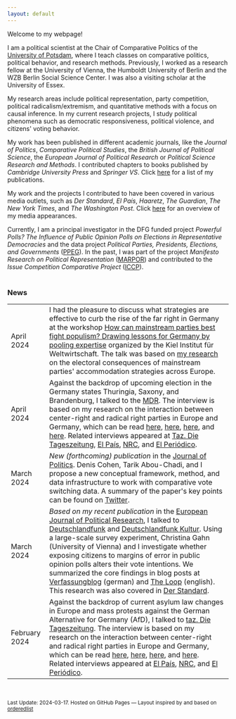 ```yaml
---
layout: default
---
```


  Welcome to my webpage! <br> 

  I am a political scientist at the Chair of Comparative Politics of the <a href="https://www.uni-potsdam.de/en/vergleichende-politikwissenschaft/team/dr-werner-krause" target = "_blank" rel="noopener noreferrer">University of Potsdam</a>, where I teach classes on comparative politics, political behavior, and research methods. Previously, I worked as a research fellow at the University of Vienna, the Humboldt University of Berlin and the WZB Berlin Social Science Center. I was also a visiting scholar at the University of Essex.<br>
  
  My research areas include political representation, party competition, political radicalism/extremism, and quantitative methods with a focus on causal inference. In my current research projects, I study political phenomena such as democratic responsiveness, political violence, and citizens' voting behavior. 
  
  My work has been published in different academic journals, like the <i>Journal of Politics</i>, <i>Comparative Political Studies</i>, the <i>British Journal of Political Science</i>, the <i>European Journal of Political Research</i> or <i>Political Science Research and Methods</i>. I contributed chapters to books published by <i>Cambridge University Press</i> and <i>Springer VS</i>. Click <a href="./publs.html">here</a> for a list of my publications.
 <br> 
        
  My work and the projects I contributed to have been covered in various media outlets, such as <i>Der Standard</i>, <i>El País</i>, <i>Haaretz</i>,  <i>The Guardian</i>, <i>The New York Times</i>, and <i>The Washington Post</i>. Click <a href="./outreach.html">here</a> for an overview of my media appearances.
 <br>

  Currently, I am a principal investigator in the DFG funded project <i>Powerful Polls? The Influence of Public Opinion Polls on Elections in Representative Democracies</i> and the data project <i>Political Parties, Presidents, Elections, and Governments</i> (<a href="https://ppeg.wzb.eu" target="_blank" rel="noopener noreferrer">PPEG</a>). In the past, I was part of the project <i>Manifesto Research on Political Representation</i> (<a href="https://manifesto-project.wzb.eu/" target="_blank" rel="noopener noreferrer">MARPOR</a>) and contributed to the <i>Issue Competition Comparative Project</i> (<a href="https://cise.luiss.it/iccp/" target="_blank" rel="noopener noreferrer">ICCP</a>). <br>
  <br>

  <h3>News</h3>

<table>
  <tr>
    <td class="test">April 2024</td>
    <td> I had the pleasure to discuss what strategies are effective to curb the rise of the far right in Germany at the workshop <a href="https://www.ifw-kiel.de/de/institut/veranstaltungen/seminare-workshops/translate-to-deutsch-how-can-mainstream-parties-best-fight-populism/" target="_blank" rel="noopener noreferrer">How can mainstream parties best fight populism? Drawing lessons for Germany by pooling expertise</a> organized by the Kiel Institut für Weltwirtschaft. The talk was based on <a href="https://www.cambridge.org/core/journals/political-science-research-and-methods/article/does-accommodation-work-mainstream-party-strategies-and-the-success-of-radical-right-parties/5C3476FCD26B188C7399ADD920D71770" target="_blank" rel="noopener noreferrer">my research</a> on the electoral consequences of mainstream parties' accommodation strategies across Europe.</td>
  </tr>

  <tr>
  <td class="test">April 2024</td>
    <td>Against the backdrop of upcoming election in the Germany states Thuringia, Saxony, and Brandenburg, I talked to the <a href="https://www.mdr.de/wissen/psychologie-sozialwissenschaften/politische-strategie-gegen-die-afd-themen-uebernehmen-100.html" target="_blank" rel="noopener noreferrer">MDR</a>. The interview is based on my research on the interaction between center-right and radical right parties in Europe and Germany, which can be read <a href="https://www.cambridge.org/core/journals/british-journal-of-political-science/article/causal-effect-of-radical-right-success-on-mainstream-parties-policy-positions-a-regression-discontinuity-approach/6C78B1EF4B39361A9A2B38DF86B24A90" target="_blank" rel="noopener noreferrer">here</a>, <a href="https://www.cambridge.org/core/journals/political-science-research-and-methods/article/does-accommodation-work-mainstream-party-strategies-and-the-success-of-radical-right-parties/5C3476FCD26B188C7399ADD920D71770" target="_blank" rel="noopener noreferrer">here</a>, <a href="https://www.cambridge.org/core/books/riding-the-populist-wave/supply-side-mainstream-right-party-policy-positions-in-a-changing-political-space-in-western-europe/B19BBFF2FA0561061559CCFE0F38B663" target="_blank" rel="noopener noreferrer">here</a>, and <a href="https://www.cambridge.org/core/journals/political-science-research-and-methods/article/does-accommodation-work-mainstream-party-strategies-and-the-success-of-radical-right-parties/5C3476FCD26B188C7399ADD920D71770" target="_blank" rel="noopener noreferrer">here</a>. Related interviews appeared at <a href="https://taz.de/Politologe-ueber-Migrationspolitik/!5989700/" target="_blank" rel="noopener noreferrer">Taz. Die Tageszeitung</a>, <a href="https://elpais.com/internacional/2023-12-24/mano-dura-con-la-inmigracion-victoria-de-la-extrema-derecha-o-antidoto.html" target="_blank" rel="noopener noreferrer">El País</a>, <a href="https://www.nrc.nl/nieuws/2023/12/22/het-nieuwe-migratiepact-van-de-eu-lost-nauwelijks-wat-op-maar-speelt-radicaal-rechts-intussen-wel-in-de-kaart-a4185182" target="_blank" rel="noopener noreferrer">NRC</a>, and <a href="https://www.elperiodico.com/es/internacional/20231210/extrema-derecha-multiplica-influencia-nuevas-politicas-migratorias-europa-95571964" target="_blank" rel="noopener noreferrer">El Periódico</a>. </td>
  </tr>

  <tr>
  <td class="test">March 2024</td>
    <td> <i>New (forthcoming) publication</i> in the <a href="https://denis-cohen.github.io/vote-switching/cohen_krause_abou-chadi_comparative_vote_switching-jop.pdf" target="_blank" rel="noopener noreferrer">Journal of Politics</a>. Denis Cohen, Tarik Abou-Chadi, and I propose a new conceptual framework, method, and data infrastructure to work with comparative vote switching data. A summary of the paper's key points can be found on <a href="https://twitter.com/denis_cohen/status/1681978399072436227" target="_blank" rel="noopener noreferrer">Twitter</a>.</td>
  </tr>
  
  <tr>
    <td class="test">March 2024</td>
    <td> <i>Based on my recent publication</i> in the <a href="http://doi.org/10.1111/1475-6765.12633" target="_blank" rel="noopener noreferrer">European Journal of Political Research</a>, I talked to <a href="https://www.deutschlandfunk.de/wackeliges-fundament-wie-repraesentativ-sind-repraesentative-umfragen-wirklich-dlf-b09611a3-100.html" target="_blank" rel="noopener noreferrer">Deutschlandfunk</a> and <a href="https://www.deutschlandfunkkultur.de/wahlumfragen-in-der-kritik-wie-repraesentativ-sind-sie-heute-noch-dlf-kultur-f4d1e50d-100.html" target="_blank" rel="noopener noreferrer">Deutschlandfunk Kultur</a>. Using a large-scale survey experiment, Christina Gahn (University of Vienna) and I investigate whether exposing citizens to margins of error in public opinion polls alters their vote intentions. We summarized the core findings in blog posts at <a href="https://verfassungsblog.de/die-macht-der-sonntagsfrage/" target="_blank" rel="noopener noreferrer">Verfassungblog</a> (german) and <a href="https://theloop.ecpr.eu/how-powerful-are-polls-in-influencing-election-outcomes/">The Loop</a> (english). This research was also covered in <a href="https://www.derstandard.de/story/3000000198650/beeinflussen-umfragen-waehler-darueber-entscheiden-auch-schwankungsbreiten" target="_blank" rel="noopener noreferrer">Der Standard</a>.
    </td>
  </tr>
  
  <tr>
    <td class="test">February 2024</td>
    <td>Against the backdrop of current asylum law changes in Europe and mass protests against the German Alternative for Germany (AfD), I talked to <a href="https://taz.de/Politologe-ueber-Migrationspolitik/!5989700/" target="_blank" rel="noopener noreferrer">taz. Die Tageszeitung</a>. The interview is based on my research on the interaction between center-right and radical right parties in Europe and Germany, which can be read <a href="https://www.cambridge.org/core/journals/british-journal-of-political-science/article/causal-effect-of-radical-right-success-on-mainstream-parties-policy-positions-a-regression-discontinuity-approach/6C78B1EF4B39361A9A2B38DF86B24A90" target="_blank" rel="noopener noreferrer">here</a>, <a href="https://www.cambridge.org/core/journals/political-science-research-and-methods/article/does-accommodation-work-mainstream-party-strategies-and-the-success-of-radical-right-parties/5C3476FCD26B188C7399ADD920D71770" target="_blank" rel="noopener noreferrer">here</a>, <a href="https://www.cambridge.org/core/books/riding-the-populist-wave/supply-side-mainstream-right-party-policy-positions-in-a-changing-political-space-in-western-europe/B19BBFF2FA0561061559CCFE0F38B663" target="_blank" rel="noopener noreferrer">here</a>, and <a href="https://www.cambridge.org/core/journals/political-science-research-and-methods/article/does-accommodation-work-mainstream-party-strategies-and-the-success-of-radical-right-parties/5C3476FCD26B188C7399ADD920D71770" target="_blank" rel="noopener noreferrer">here</a>. Related interviews appeared at <a href="https://elpais.com/internacional/2023-12-24/mano-dura-con-la-inmigracion-victoria-de-la-extrema-derecha-o-antidoto.html" target="_blank" rel="noopener noreferrer">El País</a>, <a href="https://www.nrc.nl/nieuws/2023/12/22/het-nieuwe-migratiepact-van-de-eu-lost-nauwelijks-wat-op-maar-speelt-radicaal-rechts-intussen-wel-in-de-kaart-a4185182" target="_blank" rel="noopener noreferrer">NRC</a>, and <a href="https://www.elperiodico.com/es/internacional/20231210/extrema-derecha-multiplica-influencia-nuevas-politicas-migratorias-europa-95571964" target="_blank" rel="noopener noreferrer">El Periódico</a>. </td>
  </tr>
  

<!--  
  <tr>
    <td class="test">September 2023</td>
    <td> In a <a href ="https://theloop.ecpr.eu/right-wing-violence-and-the-persistence-of-far-right-popularity/" target="_blank" rel="noopener noreferrer">blog post</a>, I discuss together with Miku Matsunaga (University of Tokyo) the relationship between rising right-wing violence and far-right party support. This post is based on our <i>recent publication</i> in <a href="https://doi.org/10.1177/00104140231169021" target="_blank" rel="noopener noreferrer">Comparative Political Studies</a> in which we investigate how support for the German AfD has developed after increases in right-wing violent attacks.</td>
  </tr>

  <tr>
    <td class="test">July 2023</td>
    <td> I talked with <a href = "https://www.dw.com/en/why-copying-the-far-right-doesnt-work-for-mainstream-parties/a-66311564" target="_blank" rel="noopener noreferrer">Deutsche Welle</a> about the current rise of the AfD in the polls and the CDU/CSU's reactions. 
    </td>
  </tr>

  <tr>
    <td class="test">April 2023</td>
    <td> <i>New position</i> at the University of Potsdam. I start working as a research and teaching fellow at the Chair of Comparative Politics. In Potsdam, I will work on topics, such as party competition, right-wing extremism, or political behavior. I will teach introductory and advanced courses in comparative politics, political behavior, and quantitative research methods.</td>
  </tr>
  
  <tr>
    <td class="test">February 2023</td>
    <td> <i>Article</i> at <a href="https://verfassungsblog.de/rechts-nur-noch-die-wand/" target="_blank" rel="noopener noreferrer">Verfassungblog</a>. Together with Tarik Abou-Chadi (University of Oxford) and Denis Cohen (MZES Mannheim), I discuss the current interaction between Germany's center-right and radical right parties. Based on our research, we argue that the increasing rhetorical and positional convergence between both parties will strengthen the radical right.
    </td>
  </tr>



  <tr>
    <td class="test">November 2022</td>
    <td> <i>Presentation</i> at the <a href="https://www.oegpw.at/fileadmin/user_upload/Political_Science_Day_2022_Programm.pdf" target="_blank" rel="noopener noreferrer">Political Science Day 2022</a> of the Austrian Political Science Association (AuPSA) at the University of Graz. I presented results of a survey experiment conducted with Christina Gahn. In our research, we ask whether and how public opinion polls can be best communicated to voters and how different graphical displays of polls affects citizens' vote decisions.</td>
  </tr>
  
  <tr>
    <td class="test">May 2022</td>
    <td> <i>Presentation</i> at the <a href="https://www.dvpw.de/gliederung/ak/wahlen-und-politische-einstellungen" target="_blank" rel="noopener noreferrer">Annual Meeting</a> of the Working Group "Elections and Political Attitudes" of the German Political Science Association (DVPW). I presented results of a survey experiment conducted with Christina Gahn. In our research, we ask whether and how public opinion polls can be best communicated to voters and how the different graphical displays of polls affects citizens' vote decisions.</td>
  </tr>


  <tr>
  <td class="test">Apr 2022</td>
    <td> <i>New publication</i> in <a href="https://doi.org/10.1017/psrm.2022.8" target="_blank" rel="noopener noreferrer">Political Science Research and Methods</a>. Together with Denis Cohen and Tarik Abou-Chadi, I investigate whether more anti-immigrant positions of mainstream parties help diminish the public support for radical right parties.
<br>We have also summarized the results of our research in a recent article published by <a href= "https://www.theguardian.com/world/commentisfree/2022/apr/13/copying-far-right-doesnt-help-mainstream-parties">The Guardian</a>. Our research findings were picked up by different German media outlets, such as the <a href= "https://www.swr.de/swraktuell/baden-wuerttemberg/mannheimer-studie-uebernahme-rechter-themen-staerkt-radikale-parteien-100.html">SWR</a>, <a href= "https://www.deutschlandfunkkultur.de/stimmenfang-am-rechten-rand-lohnt-sich-nicht-dlf-kultur-b8cde89c-100.html">Deutschlandfunk Kultur</a>, <a href= "https://ondemand-mp3.dradio.de/file/dradio/2022/04/21/deutschlandfunknova_mariupol_20220421_6d0efc11.mp3">Deutschlandfunk Nova</a>, or <a href= "https://taz.de/Studie-zu-Wahlerfolgen-rechter-Parteien/!5849870/">TAZ - Die Tageszeitung</a>.</td>
  </tr>
  
  <tr>
    <td class="test">Mar 2022</td>
    <td> <i>New position</i> at the <a href= "https://staatswissenschaft.univie.ac.at/en/about-us/scientific-staff/werner-krause/">University of Vienna</a>. I start working as a University Assistant (Post-Doc) at the Department of Government. In Vienna, I will work on topics, such as party competition, right-wing extremism, or political behavior. I will teach introductory and advanced courses in comparative politics, political behavior, and quantitative research methods.</td>
  </tr>

  
  
  <tr>
    <td class="test">Feb 2022</td>
    <td> <i>New publication</i> in the <a href="https://doi.org/10.1017/S0007123421000673" target="_blank" rel="noopener noreferrer">British Journal of Political Science</a>. Lawrence Ezrow and I analyze whether political parties become more responsive to public opinion after decreases in turnout. We investigate this question based on data from thirteen democracies from 1977 to 2018. The article presents evidence that declining voter turnout in one inter-election period is associated with increasing party responsiveness to public opinion in the following election.</td>
  </tr>
-->

</table>

<br>
<p><small>Last Update: 2024-03-17. Hosted on GitHub Pages &mdash; Layout inspired by and based on <a href="https://github.com/orderedlist">orderedlist</a></small></p>